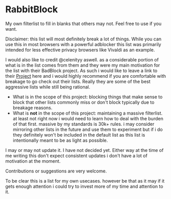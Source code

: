 # RabbitBlock
My own filterlist to fill in blanks that others may not. Feel free to use if you want. 

Disclaimer: this list will most definitely break a lot of things.
While you can use this in most browsers with a powerful adblocker this list was primarily intended for less effective privacy browsers like Vivaldi as an example.

I would also like to credit @celenityy aswell. as a considerable portion of what is in the list comes from them and they were my main motivation for the list with their BadBlock project. As such i would like to leave a link to their [Project](https://badblock.celenity.dev/) here and i would highly recommend if you are comfortable with breakage to go check out their lists. Really they are some of the best aggressive lists while still being rational.

- What is in the scope of this project: blocking things that make sense to block that other lists commonly miss or don't block typically due to breakage reasons.
- What is **not** in the scope of this project: maintaining a massive filterlist. at least not right now i would need to learn how to deal with the burden of that first. massive by my standards is 30k+ rules. i may consider mirroring other lists in the future and use them to experiment but if i do they definitely won't be included in the default list as this list is intentionally meant to be as light as possible.

I may or may not update it. I have not decided yet. Either way at the time of me writing this don't expect consistent updates i don't have a lot of motivation at the moment.

Contributions or suggestions are very welcome.

To be clear this is a list for my own usecases. however be that as it may if it gets enough attention i could try to invest more of my time and attention to it.


